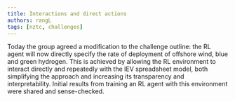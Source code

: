 ```yaml
---
title: Interactions and direct actions
authors: rangL
tags: [nztc, challenges]
---
```


Today the group agreed a modification to the challenge outline: the RL agent will now directly specify the rate of deployment of offshore wind, blue and green hydrogen. This is achieved by allowing the RL environment to interact directly and repeatedly with the IEV spreadsheet model, both simplifying the approach and increasing its transparency and interpretability. Initial results from training an RL agent with this environment were shared and sense-checked. 